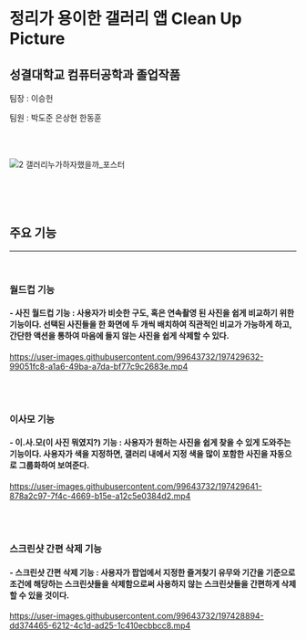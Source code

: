 <h1> 정리가 용이한 갤러리 앱 Clean Up Picture </h1>

<h2>성결대학교 컴퓨터공학과 졸업작품</h2>
<p>팀장 : 이승헌</p>
<p>팀원 : 박도준 은상현 한동훈</p>
  <br>
  <br>

![2 갤러리누가하자했을까_포스터](https://user-images.githubusercontent.com/99643732/197427491-98bbeadd-43f9-4bbe-ab8a-bb07509d7160.jpg)

  <br><br><br>
  
  
## 주요 기능
<hr>
<br>
  
### 월드컵 기능
#### - 사진 월드컵 기능 : 사용자가 비슷한 구도, 혹은 연속촬영 된 사진을 쉽게 비교하기 위한 기능이다. 선택된 사진들을 한 화면에 두 개씩 배치하여 직관적인 비교가 가능하게 하고, 간단한 액션을 통하여 마음에 들지 않는 사진을 쉽게 삭제할 수 있다.



https://user-images.githubusercontent.com/99643732/197429632-99051fc8-a1a6-49ba-a7da-bf77c9c2683e.mp4


<br><br>
### 이사모 기능
#### - 이.사.모(이 사진 뭐였지?) 기능 : 사용자가 원하는 사진을 쉽게 찾을 수 있게 도와주는 기능이다. 사용자가 색을 지정하면, 갤러리 내에서 지정 색을 많이 포함한 사진을 자동으로 그룹화하여 보여준다. 



https://user-images.githubusercontent.com/99643732/197429641-878a2c97-7f4c-4669-b15e-a12c5e0384d2.mp4


<br><br>
### 스크린샷 간편 삭제 기능
#### - 스크린샷 간편 삭제 기능 : 사용자가 팝업에서 지정한 즐겨찾기 유무와 기간을 기준으로 조건에 해당하는 스크린샷들을 삭제함으로써 사용하지 않는 스크린샷들을 간편하게 삭제할 수 있을 것이다.

https://user-images.githubusercontent.com/99643732/197428894-dd374465-6212-4c1d-ad25-1c410ecbbcc8.mp4

